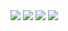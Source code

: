 <img src="https://github.com/musauyumaz/CSharp/blob/main/Gen%C3%A7ay%20Y%C4%B1ld%C4%B1z/Asp.NET%20Core%205.0%20E%C4%9Fitimi/35)%20Asp.NET%20Core%205.0%20-%20Layout%20Yap%C4%B1lanmas%C4%B1%20Nedir%20RenderBody%20ve%20RenderSection%20Fonksiyonlar%C4%B1/Ekran%20g%C3%B6r%C3%BCnt%C3%BCs%C3%BC%202022-07-24%20085721.png" width="auto">
<img src="https://github.com/musauyumaz/CSharp/blob/main/Gen%C3%A7ay%20Y%C4%B1ld%C4%B1z/Asp.NET%20Core%205.0%20E%C4%9Fitimi/35)%20Asp.NET%20Core%205.0%20-%20Layout%20Yap%C4%B1lanmas%C4%B1%20Nedir%20RenderBody%20ve%20RenderSection%20Fonksiyonlar%C4%B1/Ekran%20g%C3%B6r%C3%BCnt%C3%BCs%C3%BC%202022-07-24%20085842.png" width="auto">
<img src="https://github.com/musauyumaz/CSharp/blob/main/Gen%C3%A7ay%20Y%C4%B1ld%C4%B1z/Asp.NET%20Core%205.0%20E%C4%9Fitimi/35)%20Asp.NET%20Core%205.0%20-%20Layout%20Yap%C4%B1lanmas%C4%B1%20Nedir%20RenderBody%20ve%20RenderSection%20Fonksiyonlar%C4%B1/Ekran%20g%C3%B6r%C3%BCnt%C3%BCs%C3%BC%202022-07-24%20090125.png" width="auto">
<img src="https://github.com/musauyumaz/CSharp/blob/main/Gen%C3%A7ay%20Y%C4%B1ld%C4%B1z/Asp.NET%20Core%205.0%20E%C4%9Fitimi/35)%20Asp.NET%20Core%205.0%20-%20Layout%20Yap%C4%B1lanmas%C4%B1%20Nedir%20RenderBody%20ve%20RenderSection%20Fonksiyonlar%C4%B1/Ekran%20g%C3%B6r%C3%BCnt%C3%BCs%C3%BC%202022-07-24%20090715.png" width="auto">
